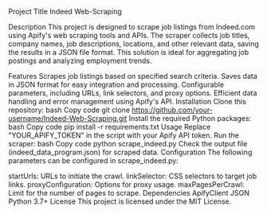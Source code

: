 Project Title
Indeed Web-Scraping

Description
This project is designed to scrape job listings from Indeed.com using Apify's web scraping tools and APIs. The scraper collects job titles, company names, job descriptions, locations, and other relevant data, saving the results in a JSON file format. This solution is ideal for aggregating job postings and analyzing employment trends.

Features
Scrapes job listings based on specified search criteria.
Saves data in JSON format for easy integration and processing.
Configurable parameters, including URLs, link selectors, and proxy options.
Efficient data handling and error management using Apify's API.
Installation
Clone this repository:
bash
Copy code
git clone https://github.com/your-username/Indeed-Web-Scraping.git
Install the required Python packages:
bash
Copy code
pip install -r requirements.txt
Usage
Replace "YOUR_APIFY_TOKEN" in the script with your Apify API token.
Run the scraper:
bash
Copy code
python scrape_indeed.py
Check the output file (indeed_data_program.json) for scraped data.
Configuration
The following parameters can be configured in scrape_indeed.py:

startUrls: URLs to initiate the crawl.
linkSelector: CSS selectors to target job links.
proxyConfiguration: Options for proxy usage.
maxPagesPerCrawl: Limit for the number of pages to scrape.
Dependencies
ApifyClient
JSON
Python 3.7+
License
This project is licensed under the MIT License.
